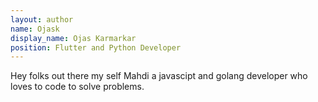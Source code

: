 ```yaml
---
layout: author
name: Ojask
display_name: Ojas Karmarkar
position: Flutter and Python Developer
---
```

Hey folks out there my self Mahdi a javascipt and golang developer who loves to code to solve problems.﻿